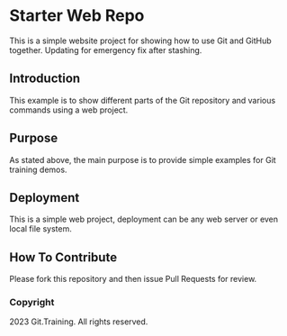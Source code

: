 # Starter Web Repo

This is a simple website project for showing how to use Git and GitHub together. Updating for emergency fix after stashing.

## Introduction

This example is to show different parts of the Git repository and various commands using a web project.

## Purpose

As stated above, the main purpose is to provide simple examples for Git training demos.

## Deployment

This is a simple web project, deployment can be any web server or even local file system.

## How To Contribute

Please fork this repository and then issue Pull Requests for review.

### Copyright

2023 Git.Training. All rights reserved.
